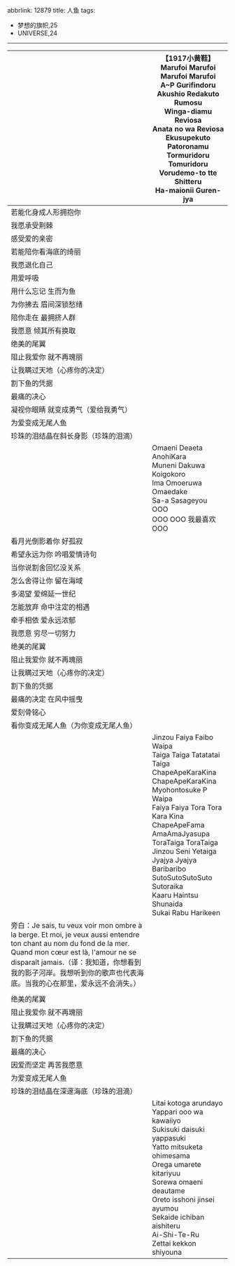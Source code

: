 abbrlink: 12879
title: 人鱼
tags:
  - 梦想的旗帜,25
  - UNIVERSE,24
---
|      |【1917小黄鞋】<br>Marufoi Marufoi Marufoi Marufoi<br>A~P Gurifindoru<br>Akushio Redakuto Rumosu<br>Winga-diamu Reviosa<br>Anata no wa Reviosa<br>Ekusupekuto Patoronamu<br>Tormuridoru Tomuridoru<br>Vorudemo-to tte Shitteru<br>Ha-maionii Guren-jya|
|--|--|
|若能化身成人形拥抱你||
|我愿承受荆棘||
|感受爱的亲密||
|若能陪你看海底的绮丽||
|我愿退化自己||
|用爱呼吸||
|用什么忘记 生而为鱼||
|为你拂去 眉间深锁愁绪||
|陪你走在 最拥挤人群||
|我愿意 倾其所有换取||
|绝美的尾翼||
|阻止我爱你 就不再瑰丽||
|让我瞒过天地（心疼你的决定）||
|割下鱼的凭据||
|最痛的决心||
|凝视你眼睛 就变成勇气（爱给我勇气）||
|为爱变成无尾人鱼||
|珍珠的泪结晶在斜长身影（珍珠的泪滴）||
|      |Omaeni Deaeta AnohiKara<br>Muneni Dakuwa Koigokoro<br>Ima Omoeruwa Omaedake<br>Sa-a Sasageyou OOO<br>OOO OOO 我最喜欢OOO|
|看月光倒影着你 好孤寂||
|希望永远为你 吟唱爱情诗句||
|当你说割舍回忆没关系||
|怎么舍得让你 留在海域||
|多渴望 爱绵延一世纪||
|怎能放弃 命中注定的相遇||
|牵手相依 爱永远浓郁||
|我愿意 穷尽一切努力||
|绝美的尾翼||
|阻止我爱你 就不再瑰丽||
|让我瞒过天地（心疼你的决定）||
|割下鱼的凭据||
|最痛的决定 在风中摇曳||
|爱刻骨铭心||
|看你变成无尾人鱼（为你变成无尾人鱼）||
|      |Jinzou Faiya Faibo Waipa<br>Taiga Taiga Tatatatai Taiga<br>ChapeApeKaraKina ChapeApeKaraKina<br>Myohontosuke P Waipa<br>Faiya Faiya Tora Tora Kara Kina<br>ChapeApeFama AmaAmaJyasupa<br>ToraTaiga ToraTaiga<br>Jinzou Seni Yetaiga<br>Jyajya Jyajya Baribaribo<br>SutoSutoSutoSuto Sutoraika<br>Kaaru Haintsu Shunaida<br>Sukai Rabu Harikeen|
|旁白：Je sais, tu veux voir mon ombre à la berge. Et moi, je veux aussi entendre ton chant au nom du fond de la mer. Quand mon cœur est là, l'amour ne se disparaît jamais.（译：我知道，你想看到我的影子河岸。我想听到你的歌声也代表海底。当我的心在那里，爱永远不会消失。）||
|      ||
|绝美的尾翼||
|阻止我爱你 就不再瑰丽||
|让我瞒过天地（心疼你的决定）||
|割下鱼的凭据||
|最痛的决心||
|因爱而坚定 再苦我愿意||
|为爱变成无尾人鱼||
|珍珠的泪结晶在深邃海底（珍珠的泪滴）||
||Litai kotoga arundayo<br>Yappari ooo wa kawaiiyo<br>Sukisuki daisuki yappasuki<br>Yatto mitsuketa ohimesama<br>Orega umarete kitariyuu<br>Sorewa omaeni deautame<br>Oreto isshoni jinsei ayumou<br>Sekaide ichiban aishiteru<br>Ai-Shi-Te-Ru<br>Zettai kekkon shiyouna|